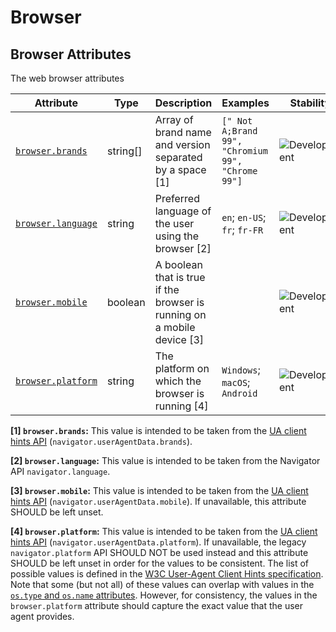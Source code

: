 <!-- NOTE: THIS FILE IS AUTOGENERATED. DO NOT EDIT BY HAND. -->
<!-- see templates/registry/markdown/attribute_namespace.md.j2 -->

# Browser

## Browser Attributes

The web browser attributes

| Attribute | Type | Description | Examples | Stability |
|---|---|---|---|---|
| <a id="browser-brands" href="#browser-brands">`browser.brands`</a> | string[] | Array of brand name and version separated by a space [1] | `[" Not A;Brand 99", "Chromium 99", "Chrome 99"]` | ![Development](https://img.shields.io/badge/-development-blue) |
| <a id="browser-language" href="#browser-language">`browser.language`</a> | string | Preferred language of the user using the browser [2] | `en`; `en-US`; `fr`; `fr-FR` | ![Development](https://img.shields.io/badge/-development-blue) |
| <a id="browser-mobile" href="#browser-mobile">`browser.mobile`</a> | boolean | A boolean that is true if the browser is running on a mobile device [3] |  | ![Development](https://img.shields.io/badge/-development-blue) |
| <a id="browser-platform" href="#browser-platform">`browser.platform`</a> | string | The platform on which the browser is running [4] | `Windows`; `macOS`; `Android` | ![Development](https://img.shields.io/badge/-development-blue) |

**[1] `browser.brands`:** This value is intended to be taken from the [UA client hints API](https://wicg.github.io/ua-client-hints/#interface) (`navigator.userAgentData.brands`).

**[2] `browser.language`:** This value is intended to be taken from the Navigator API `navigator.language`.

**[3] `browser.mobile`:** This value is intended to be taken from the [UA client hints API](https://wicg.github.io/ua-client-hints/#interface) (`navigator.userAgentData.mobile`). If unavailable, this attribute SHOULD be left unset.

**[4] `browser.platform`:** This value is intended to be taken from the [UA client hints API](https://wicg.github.io/ua-client-hints/#interface) (`navigator.userAgentData.platform`). If unavailable, the legacy `navigator.platform` API SHOULD NOT be used instead and this attribute SHOULD be left unset in order for the values to be consistent.
The list of possible values is defined in the [W3C User-Agent Client Hints specification](https://wicg.github.io/ua-client-hints/#sec-ch-ua-platform). Note that some (but not all) of these values can overlap with values in the [`os.type` and `os.name` attributes](./os.md). However, for consistency, the values in the `browser.platform` attribute should capture the exact value that the user agent provides.
